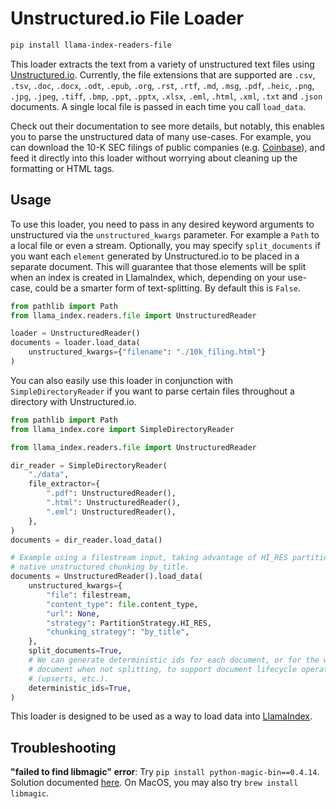 # Unstructured.io File Loader

```bash
pip install llama-index-readers-file
```

This loader extracts the text from a variety of unstructured text files using [Unstructured.io](https://github.com/Unstructured-IO/unstructured). Currently, the file extensions that are supported are `.csv`, `.tsv`, `.doc`, `.docx`, `.odt`, `.epub`, `.org`, `.rst`, `.rtf`, `.md`, `.msg`, `.pdf`, `.heic`, `.png`, `.jpg`, `.jpeg`, `.tiff`, `.bmp`, `.ppt`, `.pptx`, `.xlsx`, `.eml`, `.html`, `.xml`, `.txt` and `.json` documents. A single local file is passed in each time you call `load_data`.

Check out their documentation to see more details, but notably, this enables you to parse the unstructured data of many use-cases. For example, you can download the 10-K SEC filings of public companies (e.g. [Coinbase](https://www.sec.gov/ix?doc=/Archives/edgar/data/0001679788/000167978822000031/coin-20211231.htm)), and feed it directly into this loader without worrying about cleaning up the formatting or HTML tags.

## Usage

To use this loader, you need to pass in any desired keyword arguments to unstructured via the `unstructured_kwargs` parameter. For example a `Path` to a local file or even a stream. Optionally, you may specify `split_documents` if you want each `element` generated by Unstructured.io to be placed in a separate document. This will guarantee that those elements will be split when an index is created in LlamaIndex, which, depending on your use-case, could be a smarter form of text-splitting. By default this is `False`.

```python
from pathlib import Path
from llama_index.readers.file import UnstructuredReader

loader = UnstructuredReader()
documents = loader.load_data(
    unstructured_kwargs={"filename": "./10k_filing.html"}
)
```

You can also easily use this loader in conjunction with `SimpleDirectoryReader` if you want to parse certain files throughout a directory with Unstructured.io.

```python
from pathlib import Path
from llama_index.core import SimpleDirectoryReader

from llama_index.readers.file import UnstructuredReader

dir_reader = SimpleDirectoryReader(
    "./data",
    file_extractor={
        ".pdf": UnstructuredReader(),
        ".html": UnstructuredReader(),
        ".eml": UnstructuredReader(),
    },
)
documents = dir_reader.load_data()
```

```python
# Example using a filestream input, taking advantage of HI_RES partitioning and
# native unstructured chunking by_title.
documents = UnstructuredReader().load_data(
    unstructured_kwargs={
        "file": filestream,
        "content_type": file.content_type,
        "url": None,
        "strategy": PartitionStrategy.HI_RES,
        "chunking_strategy": "by_title",
    },
    split_documents=True,
    # We can generate deterministic ids for each document, or for the whole
    # document when not splitting, to support document lifecycle operations
    # (upserts, etc.).
    deterministic_ids=True,
)
```

This loader is designed to be used as a way to load data into [LlamaIndex](https://github.com/run-llama/llama_index/).

## Troubleshooting

**"failed to find libmagic" error**: Try `pip install python-magic-bin==0.4.14`. Solution documented [here](https://github.com/Yelp/elastalert/issues/1927#issuecomment-425040424). On MacOS, you may also try `brew install libmagic`.
